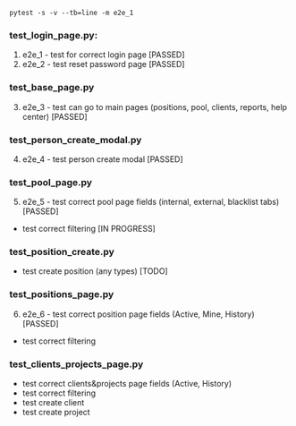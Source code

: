 `pytest -s -v --tb=line -m e2e_1`

### test_login_page.py:

1. e2e_1 - test for correct login page [PASSED]
2. e2e_2 - test reset password page [PASSED]
   
### test_base_page.py
3. e2e_3 - test can go to main pages (positions, pool, clients, reports, help center) [PASSED]

### test_person_create_modal.py
4. e2e_4 - test person create modal [PASSED]
   
### test_pool_page.py
5. e2e_5 - test correct pool page fields (internal, external, blacklist tabs) [PASSED]
- test correct filtering [IN PROGRESS]

### test_position_create.py
- test create position (any types) [TODO]

### test_positions_page.py
6. e2e_6 - test correct position page fields (Active, Mine, History) [PASSED]
- test correct filtering


### test_clients_projects_page.py
- test correct clients&projects page fields (Active, History)
- test correct filtering
- test create client
- test create project


